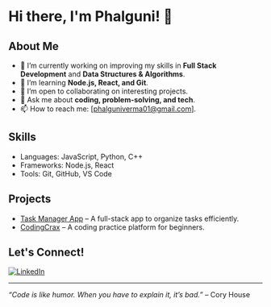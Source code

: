 # Hi there, I'm Phalguni! 👋

## About Me
- 🔭 I’m currently working on improving my skills in **Full Stack Development** and **Data Structures & Algorithms**.
- 🌱 I’m learning **Node.js, React, and Git**.
- 👯 I’m open to collaborating on interesting projects.
- 💬 Ask me about **coding, problem-solving, and tech**.
- 📫 How to reach me: [phalguniverma01@gmail.com].

## Skills
- Languages: JavaScript, Python, C++
- Frameworks: Node.js, React
- Tools: Git, GitHub, VS Code

## Projects
- [Task Manager App](https://github.com/phalguni579/task-manager) – A full-stack app to organize tasks efficiently.
- [CodingCrax](https://github.com/phalguni579/codingcrax) – A coding practice platform for beginners.

## Let's Connect!
[![LinkedIn](https://img.shields.io/badge/-LinkedIn-blue?logo=linkedin&style=flat)](https://www.linkedin.com/in/phalguni-ramesh-738276318)

---

*“Code is like humor. When you have to explain it, it’s bad.”* – Cory House
